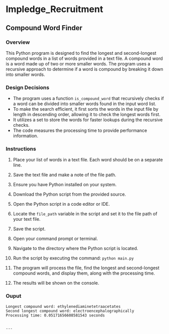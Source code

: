 # Impledge_Recruitment

## Compound Word Finder

### Overview
This Python program is designed to find the longest and second-longest compound words in a list of words provided in a text file. A compound word is a word made up of two or more smaller words. The program uses a recursive approach to determine if a word is compound by breaking it down into smaller words.

### Design Decisions
- The program uses a function `is_compound_word` that recursively checks if a word can be divided into smaller words found in the input word list.
- To make the search efficient, it first sorts the words in the input file by length in descending order, allowing it to check the longest words first.
- It utilizes a set to store the words for faster lookups during the recursive checks.
- The code measures the processing time to provide performance information.

### Instructions
1. Place your list of words in a text file. Each word should be on a separate line.

2. Save the text file and make a note of the file path.

3. Ensure you have Python installed on your system.

4. Download the Python script from the provided source.

5. Open the Python script in a code editor or IDE.

6. Locate the `file_path` variable in the script and set it to the file path of your text file.

7. Save the script.

8. Open your command prompt or terminal.

9. Navigate to the directory where the Python script is located.

10. Run the script by executing the command: `python main.py` 

11. The program will process the file, find the longest and second-longest compound words, and display them, along with the processing time.

12. The results will be shown on the console.

### Ouput
```
Longest compound word: ethylenediaminetetraacetates
Second longest compound word: electroencephalographically
Processing time: 0.05171656608581543 seconds


---

